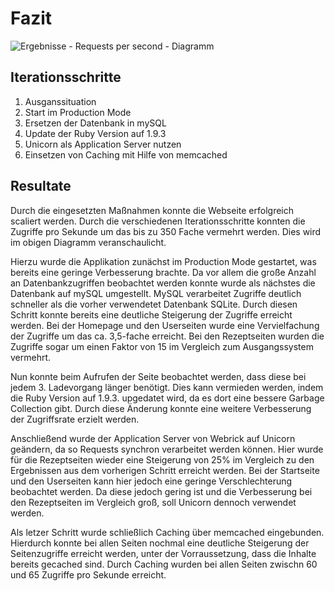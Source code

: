 # Fazit

![Ergebnisse - Requests per second - Diagramm](https://raw.github.com/oveja87/salzburg-box/master/shared/arecipe/analysis/scalable.jpg)

## Iterationsschritte

1. Ausganssituation  
2. Start im Production Mode
3. Ersetzen der Datenbank in mySQL
4. Update der Ruby Version auf 1.9.3
5. Unicorn als Application Server nutzen
6. Einsetzen von Caching mit Hilfe von memcached

## Resultate

Durch die eingesetzten Maßnahmen konnte die Webseite erfolgreich scaliert werden. Durch die verschiedenen Iterationsschritte konnten die Zugriffe pro Sekunde um das bis zu 350 Fache vermehrt werden. Dies wird im obigen Diagramm veranschaulicht.

Hierzu wurde die Applikation zunächst im Production Mode gestartet, was bereits eine geringe Verbesserung brachte. Da vor allem die große Anzahl an Datenbankzugriffen beobachtet werden konnte wurde als nächstes die Datenbank auf mySQL umgestellt. MySQL verarbeitet Zugriffe deutlich schneller als die vorher verwendetet Datenbank SQLite. Durch diesen Schritt konnte bereits eine deutliche Steigerung der Zugriffe erreicht werden. Bei der Homepage und den Userseiten wurde eine Vervielfachung der Zugriffe um das ca. 3,5-fache erreicht. Bei den Rezeptseiten wurden die Zugriffe sogar um einen Faktor von 15 im Vergleich zum Ausgangssystem vermehrt.

Nun konnte beim Aufrufen der Seite beobachtet werden, dass diese bei jedem 3. Ladevorgang länger benötigt. Dies kann vermieden werden, indem die Ruby Version auf 1.9.3. upgedatet wird, da es dort eine bessere Garbage Collection gibt. Durch diese Änderung konnte eine weitere Verbesserung der Zugriffsrate erzielt werden.

Anschließend wurde der Application Server von Webrick auf Unicorn geändern, da so Requests synchron verarbeitet werden können. Hier wurde für die Rezeptseiten wieder eine Steigerung von 25% im Vergleich zu den Ergebnissen aus dem vorherigen Schritt erreicht werden. Bei der Startseite und den Userseiten kann hier jedoch eine geringe Verschlechterung beobachtet werden. Da diese jedoch gering ist und die Verbesserung bei den Rezeptseiten im Vergleich groß, soll Unicorn dennoch verwendet werden.

Als letzer Schritt wurde schließlich Caching über memcached eingebunden. Hierdurch konnte bei allen Seiten nochmal eine deutliche Steigerung der Seitenzugriffe erreicht werden, unter der Vorraussetzung, dass die Inhalte bereits gecached sind. Durch Caching wurden bei allen Seiten zwischn 60 und 65 Zugriffe pro Sekunde erreicht.


